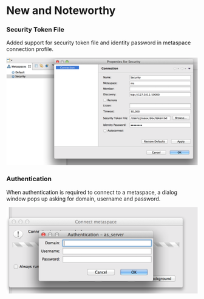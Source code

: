 # New and Noteworthy 

### Security Token File

Added support for security token file and identity password in metaspace connection profile.

![Security Token File](images/news/security-token-file.png)


### Authentication

When authentication is required to connect to a metaspace, a dialog window pops up asking for domain, username and password.

![Authentication](images/news/authentication.png)